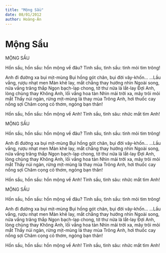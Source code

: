 ```yaml
---
title: "Mộng Sầu"
date: 08/01/2012
author: Hoàng-Ân
---
```


# Mộng Sầu

MỘNG SẦU


Hồn sầu, hồn sầu: hồn mộng về đâu?
Tình sầu, tình sầu: tình mỏi tìm trông!

Anh đi đường xa bụi mịt-mùng
Bụi hồng gót chân, bụi đời vây-khốn...
...Lầu vắng, rượu nhạt men
Màn khẻ lay, mắt chẳng thay hướng nhìn
Ngoài song, nửa vầng trăng thắp
Ngọn bạch-lạp chong, tờ thư nửa lá lắt-lay
Đợi Anh, lòng chùng thay
Không Anh, lối vắng hoa tàn
Nhìn mải trời xa, mây trôi mỏi mắt
Thấy núi ngàn, rừng mịt-mùng lá thay mùa
Trông Anh, hơi thuốc cay nồng sợi
Châm cọng cỏ thơm, ngóng bạn thân!

Hồn sầu, hồn sầu: hồn mộng về Anh!
Tình sầu, tình sâu: nhức mắt tìm Anh!

MỘNG SẦU


Hồn sầu, hồn sầu: hồn mộng về đâu?
Tình sầu, tình sầu: tình mỏi tìm trông!

Anh đi đường xa bụi mịt-mùng
Bụi hồng gót chân, bụi đời vây-khốn...
...Lầu vắng, rượu nhạt men
Màn khẻ lay, mắt chẳng thay hướng nhìn
Ngoài song, nửa vầng trăng thắp
Ngọn bạch-lạp chong, tờ thư nửa lá lắt-lay
Đợi Anh, lòng chùng thay
Không Anh, lối vắng hoa tàn
Nhìn mải trời xa, mây trôi mỏi mắt
Thấy núi ngàn, rừng mịt-mùng lá thay mùa
Trông Anh, hơi thuốc cay nồng sợi
Châm cọng cỏ thơm, ngóng bạn thân!

Hồn sầu, hồn sầu: hồn mộng về Anh!
Tình sầu, tình sâu: nhức mắt tìm Anh!

MỘNG SẦU


Hồn sầu, hồn sầu: hồn mộng về đâu?
Tình sầu, tình sầu: tình mỏi tìm trông!

Anh đi đường xa bụi mịt-mùng
Bụi hồng gót chân, bụi đời vây-khốn...
...Lầu vắng, rượu nhạt men
Màn khẻ lay, mắt chẳng thay hướng nhìn
Ngoài song, nửa vầng trăng thắp
Ngọn bạch-lạp chong, tờ thư nửa lá lắt-lay
Đợi Anh, lòng chùng thay
Không Anh, lối vắng hoa tàn
Nhìn mải trời xa, mây trôi mỏi mắt
Thấy núi ngàn, rừng mịt-mùng lá thay mùa
Trông Anh, hơi thuốc cay nồng sợi
Châm cọng cỏ thơm, ngóng bạn thân!

Hồn sầu, hồn sầu: hồn mộng về Anh!
Tình sầu, tình sâu: nhức mắt tìm Anh!
